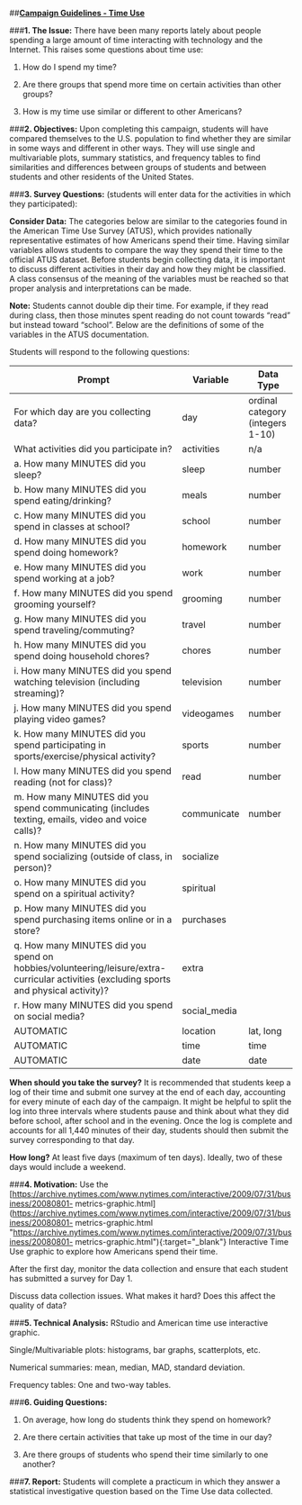 ##**<u>Campaign Guidelines - Time Use</u>**

###**1. The Issue:**
There have been many reports lately about people spending a large amount of time interacting with
technology and the Internet. This raises some questions about time use:

1) How do I spend my time?

2) Are there groups that spend more time on certain activities than other groups?

3) How is my time use similar or different to other Americans?

###**2. Objectives:**
Upon completing this campaign, students will have compared themselves to the U.S. population to
find whether they are similar in some ways and different in other ways. They will use
single and multivariable plots, summary statistics, and frequency tables to find similarities and
differences between groups of students and between students and other residents of the United
States.

###**3. Survey Questions:** (students will enter data for the activities in which they participated):

**Consider Data:** The categories below are similar to the categories found in the American Time Use Survey (ATUS), which provides nationally representative estimates of how Americans spend their time. Having similar variables allows students to compare the way they spend their time to the official ATUS dataset. Before students begin collecting data, it is important to discuss different activities in their day and how they might be classified. A class consensus of the meaning of the variables must be reached so that proper analysis and interpretations can be made. 

**Note:** Students cannot double dip their time. For example, if they read during class, then those minutes spent reading do not count towards “read” but instead toward “school”. Below are the definitions of some of the variables in the ATUS documentation.

Students will respond to the following questions:

| **Prompt**                                                          |**Variable**| **Data Type**                   |
|---------------------------------------------------------------------|------------|---------------------------------|
| For which day are you collecting data?                              | day        | ordinal category (integers 1-10) |                        |
| What activities did you participate in?                             | activities | n/a                             |
| a. How many MINUTES did you sleep?                                  | sleep      | number                          |
| b. How many MINUTES did you spend eating/drinking?                  | meals      | number                          |
| c. How many MINUTES did you spend in classes at school?             | school     | number                          |
| d. How many MINUTES did you spend doing homework?                   | homework   | number                          |
| e. How many MINUTES did you spend working at a job?                 | work       | number                          |
| f. How many MINUTES did you spend grooming yourself?                | grooming   | number                          |
| g. How many MINUTES did you spend traveling/commuting?              | travel     | number                          |
| h. How many MINUTES did you spend doing household chores?           | chores     | number                          |
| i. How many MINUTES did you spend watching television (including streaming)? | television    | number                          |
| j. How many MINUTES did you spend playing video games?              | videogames | number                          |
| k. How many MINUTES did you spend participating in sports/exercise/physical activity?             | sports | number                          |
| l. How many MINUTES did you spend reading (not for class)?          | read       | number                          |
| m. How many MINUTES did you spend communicating (includes texting, emails, video and voice calls)?         | communicate       | number                          |
| n. How many MINUTES did you spend socializing (outside of class, in person)?          | socialize       | 
| o. How many MINUTES did you spend on a spiritual activity?         | spiritual   | 
| p. How many MINUTES did you spend purchasing items online or in a store?         | purchases       | 
| q. How many MINUTES did you spend on hobbies/volunteering/leisure/extra-curricular activities (excluding sports and physical activity)?          | extra       | 
| r. How many MINUTES did you spend on social media?          | social_media       | 
| AUTOMATIC                                                           | location   | lat, long                       |
| AUTOMATIC                                                           | time       | time                            |
| AUTOMATIC                                                           | date       | date                            |

**When should you take the survey?** It is recommended that students keep a log of their time and submit one survey at the end of each day, accounting for every minute of each day of the campaign. It might be helpful to split the log into three intervals where students pause and think about what they did before school, after school and in the evening. Once the log is complete and accounts for all 1,440 minutes of their day, students should then submit the survey corresponding to that day.

**How long?** At least five days (maximum of ten days). Ideally, two of these days would include a weekend.

###**4. Motivation:**
Use the [https://archive.nytimes.com/www.nytimes.com/interactive/2009/07/31/business/20080801-
metrics-graphic.html](https://archive.nytimes.com/www.nytimes.com/interactive/2009/07/31/business/20080801-
metrics-graphic.html "https://archive.nytimes.com/www.nytimes.com/interactive/2009/07/31/business/20080801-
metrics-graphic.html"){:target="_blank"} Interactive Time Use graphic to explore how Americans spend their time.

After the first day, monitor the data collection and ensure that each student has submitted a survey for Day 1.

Discuss data collection issues. What makes it hard? Does this affect the quality of data?

###**5. Technical Analysis:**
RStudio and American time use interactive graphic.

Single/Multivariable plots: histograms, bar graphs, scatterplots, etc.

Numerical summaries: mean, median, MAD, standard deviation. 

Frequency tables: One and two-way tables.

###**6. Guiding Questions:**
1) On average, how long do students think they spend on homework?

2) Are there certain activities that take up most of the time in our day?

3) Are there groups of students who spend their time similarly to one another?

###**7. Report:**
Students will complete a practicum in which they answer a statistical investigative question based on the Time Use data collected.

